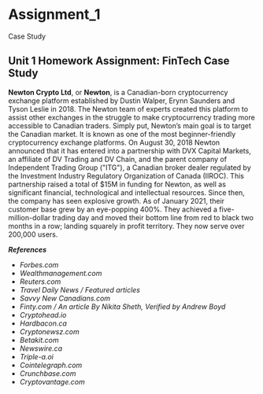 # Assignment_1
Case Study
## Unit 1 Homework Assignment: FinTech Case Study
**Newton Crypto Ltd**, or **Newton**, is a Canadian-born cryptocurrency exchange platform established by Dustin Walper, Erynn Saunders and Tyson Leslie in 2018. The Newton team of experts created this platform to assist other exchanges in the struggle to make cryptocurrency trading more accessible to Canadian traders. Simply put, Newton’s main goal is to target the Canadian market. It is known as one of the most beginner-friendly cryptocurrency exchange platforms. On August 30, 2018 Newton announced that it has entered into a partnership with DVX Capital Markets, an affiliate of DV Trading and DV Chain, and the parent company of Independent Trading Group ("ITG"), a Canadian broker dealer regulated by the Investment Industry Regulatory Organization of Canada (IIROC). This partnership raised a total of $15M in funding for Newton, as well as significant financial, technological and intellectual resources. Since then, the company has seen explosive growth. As of January 2021, their customer base grew by an eye-popping 400%. They achieved a five-million-dollar trading day and moved their bottom line from red to black two months in a row; landing squarely in profit territory. They now serve over 200,000 users.

***References***
- *Forbes.com*
- *Wealthmanagement.com*
- *Reuters.com*
- *Travel Daily News / Featured articles*
- *Savvy New Canadians.com*
- *Finty.com / An article By Nikita Sheth, Verified by Andrew Boyd*  
- *Cryptohead.io*
- *Hardbacon.ca* 
- *Cryptonewsz.com*
- *Betakit.com*
- *Newswire.ca*
- *Triple-a.oi*
- *Cointelegraph.com*
- *Crunchbase.com*
- *Cryptovantage.com*
